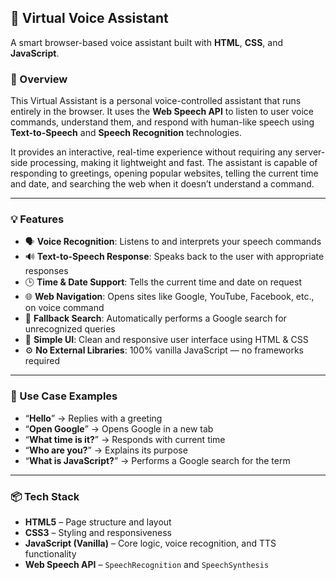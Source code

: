 ## 🧠 Virtual Voice Assistant

A smart browser-based voice assistant built with **HTML**, **CSS**, and **JavaScript**.

### 📌 Overview

This Virtual Assistant is a personal voice-controlled assistant that runs entirely in the browser. It uses the **Web Speech API** to listen to user voice commands, understand them, and respond with human-like speech using **Text-to-Speech** and **Speech Recognition** technologies.

It provides an interactive, real-time experience without requiring any server-side processing, making it lightweight and fast. The assistant is capable of responding to greetings, opening popular websites, telling the current time and date, and searching the web when it doesn’t understand a command.

---

### 💡 Features

* 🗣️ **Voice Recognition**: Listens to and interprets your speech commands
* 🔊 **Text-to-Speech Response**: Speaks back to the user with appropriate responses
* 🕒 **Time & Date Support**: Tells the current time and date on request
* 🌐 **Web Navigation**: Opens sites like Google, YouTube, Facebook, etc., on voice command
* 🧠 **Fallback Search**: Automatically performs a Google search for unrecognized queries
* 🎨 **Simple UI**: Clean and responsive user interface using HTML & CSS
* ⚙️ **No External Libraries**: 100% vanilla JavaScript — no frameworks required

---

### 🚀 Use Case Examples

* “**Hello**” → Replies with a greeting
* “**Open Google**” → Opens Google in a new tab
* “**What time is it?**” → Responds with current time
* “**Who are you?**” → Explains its purpose
* “**What is JavaScript?**” → Performs a Google search for the term

---

### 📦 Tech Stack

* **HTML5** – Page structure and layout
* **CSS3** – Styling and responsiveness
* **JavaScript (Vanilla)** – Core logic, voice recognition, and TTS functionality
* **Web Speech API** – `SpeechRecognition` and `SpeechSynthesis`


